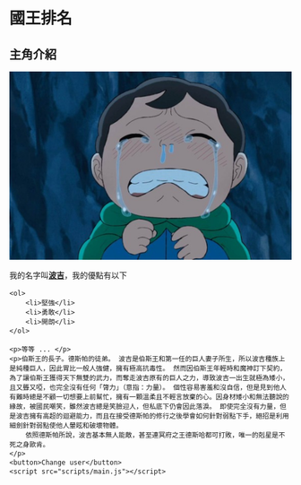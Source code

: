 <!DOCTYPE html>
<html>

<head>
    <meta charset="utf-8">
    <title>My test page</title>
    <link href="styles/style.css" rel="stylesheet" type="text/css">
    <link href="https://fonts.googleapis.com/css2?family=Noto+Sans+TC:wght@300&family=Roboto:ital,wght@1,100&display=swap" rel="stylesheet">
</head>

<body>
    <h1>國王排名</h1>
    <h2>主角介紹</h2>
    <img src="images/poggi3.jpg" alt="My test image">
    <p>我的名字叫<strong><a href="https://zh.wikipedia.org/wiki/%E5%9C%8B%E7%8E%8B%E6%8E%92%E5%90%8D">波吉</a></strong>，我的優點有以下</p>

    <ol>
        <li>堅強</li>
        <li>勇敢</li>
        <li>開朗</li>
    </ol>

    <p>等等 ... </p>
    <p>伯斯王的長子。德斯帕的徒弟。 波吉是伯斯王和第一任的巨人妻子所生，所以波吉種族上是純種巨人，因此胃比一般人強健，擁有極高抗毒性。 然而因伯斯王年輕時和魔神訂下契約，為了讓伯斯王獲得天下無雙的武力，而奪走波吉原有的巨人之力，導致波吉一出生就極為矮小，且又聾又啞，也完全沒有任何「膂力」（意指：力量）。 個性容易害羞和沒自信，但是見到他人有難時總是不顧一切想要上前幫忙，擁有一顆溫柔且不輕言放棄的心。因身材矮小和無法聽說的緣故，被國民嘲笑，雖然波吉總是笑臉迎人，但私底下仍會因此落淚。 即使完全沒有力量，但是波吉擁有高超的迴避能力，而且在接受德斯帕的修行之後學會如何針對弱點下手，絕招是利用細劍針對弱點使他人暈眩和破壞物體。
        依照德斯帕所說，波吉基本無人能敵，甚至連冥府之王德斯哈都可打敗，唯一的剋星是不死之身歐肯。
    </p>
    <button>Change user</button>
    <script src="scripts/main.js"></script>
</body>

</html>
